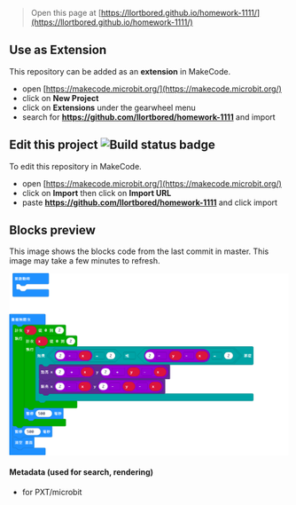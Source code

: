 
> Open this page at [https://llortbored.github.io/homework-1111/](https://llortbored.github.io/homework-1111/)

## Use as Extension

This repository can be added as an **extension** in MakeCode.

* open [https://makecode.microbit.org/](https://makecode.microbit.org/)
* click on **New Project**
* click on **Extensions** under the gearwheel menu
* search for **https://github.com/llortbored/homework-1111** and import

## Edit this project ![Build status badge](https://github.com/llortbored/homework-1111/workflows/MakeCode/badge.svg)

To edit this repository in MakeCode.

* open [https://makecode.microbit.org/](https://makecode.microbit.org/)
* click on **Import** then click on **Import URL**
* paste **https://github.com/llortbored/homework-1111** and click import

## Blocks preview

This image shows the blocks code from the last commit in master.
This image may take a few minutes to refresh.

![A rendered view of the blocks](https://github.com/llortbored/homework-1111/raw/master/.github/makecode/blocks.png)

#### Metadata (used for search, rendering)

* for PXT/microbit
<script src="https://makecode.com/gh-pages-embed.js"></script><script>makeCodeRender("{{ site.makecode.home_url }}", "{{ site.github.owner_name }}/{{ site.github.repository_name }}");</script>
